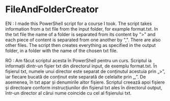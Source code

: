 # FileAndFolderCreator

EN : I made this PowerShell script for a course I took. The script takes information from a txt file from the input folder, for example format.txt. In the txt file the
name of a folder is separated from its content by ">" and each piece of content is separated from one another by ",". There are also other files. The script then creates
everything as specified in the output folder, in a folder with the name of the chosen txt file. 

RO : Am făcut scriptul acesta în PowerShell pentru un curs. Scriptul ia informații dintr-un fișier txt din directorul input, de exemplu format.txt. În fișierul txt,
numele unui director este separat de conținutul acestuia prin „>”, iar fiecare bucată de conținut este separată de celelalte prin „,”. De asemenea, în txt apar și 
denumirile altor fișiere. Scriptul creează apoi fișiere și directoare conform instrucțiunilor din fișierul txt ales în directorul output, într-un director al cărui nume 
coincide cu cel al fișierului txt.
